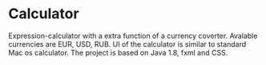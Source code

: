 # Calculator
Expression-calculator with a extra function of a currency coverter. 
Avalable currencies are EUR, USD, RUB. 
UI of the calculator is similar to standard Mac os calculator.
The project is based on Java 1.8, fxml and CSS.
